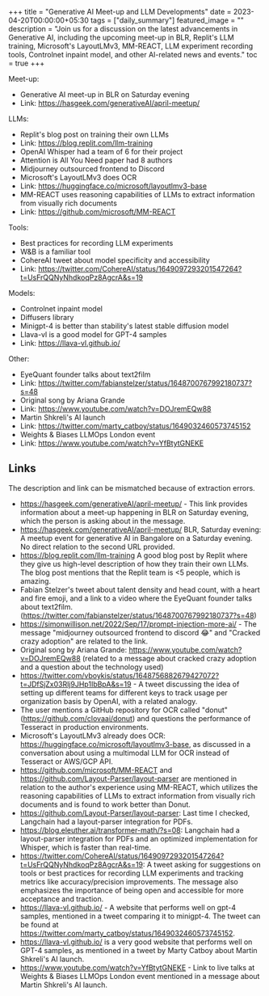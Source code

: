 +++
title =  "Generative AI Meet-up and LLM Developments"
date = 2023-04-20T00:00:00+05:30
tags = ["daily_summary"]
featured_image = ""
description = "Join us for a discussion on the latest advancements in Generative AI, including the upcoming meet-up in BLR, Replit's LLM training, Microsoft's LayoutLMv3, MM-REACT, LLM experiment recording tools, Controlnet inpaint model, and other AI-related news and events."
toc = true
+++

Meet-up:
- Generative AI meet-up in BLR on Saturday evening
- Link: https://hasgeek.com/generativeAI/april-meetup/

LLMs:
- Replit's blog post on training their own LLMs
- Link: https://blog.replit.com/llm-training
- OpenAI Whisper had a team of 6 for their project
- Attention is All You Need paper had 8 authors
- Midjourney outsourced frontend to Discord
- Microsoft's LayoutLMv3 does OCR
- Link: https://huggingface.co/microsoft/layoutlmv3-base
- MM-REACT uses reasoning capabilities of LLMs to extract information from visually rich documents
- Link: https://github.com/microsoft/MM-REACT

Tools:
- Best practices for recording LLM experiments
- W&B is a familiar tool
- CohereAI tweet about model specificity and accessibility
- Link: https://twitter.com/CohereAI/status/1649097293201547264?t=UsFrQQNyNhdkoqPz8AgcrA&s=19

Models:
- Controlnet inpaint model
- Diffusers library
- Minigpt-4 is better than stability's latest stable diffusion model
- Llava-vl is a good model for GPT-4 samples
- Link: https://llava-vl.github.io/

Other:
- EyeQuant founder talks about text2film
- Link: https://twitter.com/fabianstelzer/status/1648700767992180737?s=48
- Original song by Ariana Grande
- Link: https://www.youtube.com/watch?v=DOJremEQw88
- Martin Shkreli's AI launch
- Link: https://twitter.com/marty_catboy/status/1649032460573745152
- Weights & Biases LLMOps London event
- Link: https://www.youtube.com/watch?v=YfBtytGNEKE

## Links
The description and link can be mismatched because of extraction errors.

- https://hasgeek.com/generativeAI/april-meetup/ - This link provides information about a meet-up happening in BLR on Saturday evening, which the person is asking about in the message.
- https://hasgeek.com/generativeAI/april-meetup/ BLR, Saturday evening: A meetup event for generative AI in Bangalore on a Saturday evening. No direct relation to the second URL provided. 
- https://blog.replit.com/llm-training A good blog post by Replit where they give us high-level description of how they train their own LLMs. The blog post mentions that the Replit team is <5 people, which is amazing.
- Fabian Stelzer's tweet about talent density and head count, with a heart and fire emoji, and a link to a video where the EyeQuant founder talks about text2film. (https://twitter.com/fabianstelzer/status/1648700767992180737?s=48)
- https://simonwillison.net/2022/Sep/17/prompt-injection-more-ai/ - The message "midjourney outsourced frontend to discord 😂" and "Cracked crazy adoption" are related to the link.
- Original song by Ariana Grande: https://www.youtube.com/watch?v=DOJremEQw88 (related to a message about cracked crazy adoption and a question about the technology used)
- https://twitter.com/vboykis/status/1648756882679427072?t=JDfSjZx03Rlj9JHp1IbBpA&s=19 - A tweet discussing the idea of setting up different teams for different keys to track usage per organization basis by OpenAI, with a related analogy.
- The user mentions a GitHub repository for OCR called "donut" (https://github.com/clovaai/donut) and questions the performance of Tesseract in production environments.
- Microsoft's LayoutLMv3 already does OCR: https://huggingface.co/microsoft/layoutlmv3-base, as discussed in a conversation about using a multimodal LLM for OCR instead of Tesseract or AWS/GCP API.
- https://github.com/microsoft/MM-REACT and https://github.com/Layout-Parser/layout-parser are mentioned in relation to the author's experience using MM-REACT, which utilizes the reasoning capabilities of LLMs to extract information from visually rich documents and is found to work better than Donut.
- https://github.com/Layout-Parser/layout-parser: Last time I checked, Langchain had a layout-parser integration for PDFs.
- https://blog.eleuther.ai/transformer-math/?s=08: Langchain had a layout-parser integration for PDFs and an optimized implementation for Whisper, which is faster than real-time.
- https://twitter.com/CohereAI/status/1649097293201547264?t=UsFrQQNyNhdkoqPz8AgcrA&s=19: A tweet asking for suggestions on tools or best practices for recording LLM experiments and tracking metrics like accuracy/precision improvements. The message also emphasizes the importance of being open and accessible for more acceptance and traction.
- https://llava-vl.github.io/ - A website that performs well on gpt-4 samples, mentioned in a tweet comparing it to minigpt-4. The tweet can be found at https://twitter.com/marty_catboy/status/1649032460573745152.
- https://llava-vl.github.io/ is a very good website that performs well on GPT-4 samples, as mentioned in a tweet by Marty Catboy about Martin Shkreli's AI launch.
- https://www.youtube.com/watch?v=YfBtytGNEKE - Link to live talks at Weights & Biases LLMOps London event mentioned in a message about Martin Shkreli's AI launch.
